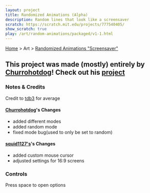 ```yaml
---
layout: project
title: Randomized Animations (Alpha)
description: Random lines that look like a screensaver
scratch: https://scratch.mit.edu/projects/777540405/
show_scratch: true
play: /art/random-animations/packaged/v1-1.html
---
```


[Home](/cool-turbowarp-projects/) > Art > [Randomized Animations "Screensaver"](about.md)

## This project was made (mostly) entirely by [Churrohotdog](https://scratch.mit.edu/users/churrohotdog/)! Check out his [project](https://scratch.mit.edu/projects/777540405/)

### Notes & Credits

Credit to [tdb3](https://scratch.mit.edu/users/tdb3/) for average

#### [Churrohotdog](https://scratch.mit.edu/users/churrohotdog/)'s Changes

- added different modes
- added random mode
- fixed mode bug(used to only be set to random)

#### [squid1127's](https://scratch.mit.edu/users/squid1127/)'s Changes

- added custom mouse cursor
- adjusted settings for 16:9 screens

### Controls

Press space to open options
